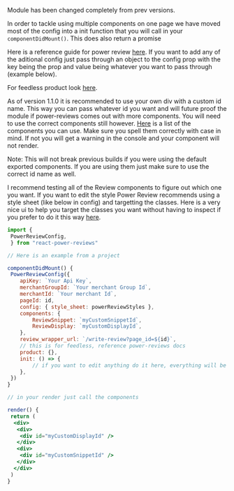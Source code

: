 Module has been changed completely from prev versions.

In order to tackle using multiple components on one page we have moved most of the config into a init function that you will call in your `componentDidMount()`. This does also return a promise

Here is a reference guide for power review [here](http://help.powerreviews.com/Content/Platform/JavaScript%20Reference%20Guide.htm). If you want to add any of the aditional config just pass through an object to the config prop with the key being the prop and value being whatever you want to pass through (example below).

For feedless product look [here](http://help.powerreviews.com/Content/Product%20Catalog/Feedless.htm).

As of version 1.1.0 it is recommended to use your own div with a custom id name. This way you can pass whatever id you want and will future proof the module if power-reviews comes out with more components. You will need to use the correct components still however. [Here](http://help.powerreviews.com/Content/Platform/JavaScript%20Reference%20Guide.htm#kanchor60) is a list of the components you can use. Make sure you spell them correctly with case in mind. If not you will get a warning in the console and your component will not render.

Note: This will not break previous builds if you were using the default exported components. If you are using them just make sure to use the correct id name as well.

I recommend testing all of the Review components to figure out which one you want. If you want to edit the style Power Review recommends using a style sheet (like below in config) and targetting the classes. Here is a very nice ui to help you target the classes you want without having to inspect if you prefer to do it this way [here](http://ui.powerreviews.com/navigator/snapshot.html).

```jsx
import {
 PowerReviewConfig,
 } from "react-power-reviews"

// Here is an example from a project

componentDidMount() {
 PowerReviewConfig({
  	apiKey: `Your Api Key`,
	merchantGroupId: `Your merchant Group Id`,
   	merchantId: `Your merchant Id`,
	pageId: id,
	config: { style_sheet: powerReviewStyles },
	components: {
		ReviewSnippet: `myCustomSnippetId`,
		ReviewDisplay: `myCustomDisplayId`,
   	},
	review_wrapper_url: `/write-review?page_id=${id}`,
   	// this is for feedless, reference power-reviews docs
	product: {},
	init: () => {
		// if you want to edit anything do it here, everything will be loaded before this function is called
	},
 })
}

// in your render just call the components

render() {
 return (
  <div>
   <div>
    <div id="myCustomDisplayId" />
   </div>
   <div>
    <div id="myCustomSnippetId" />
   </div>
  </div>
 )
}
```
